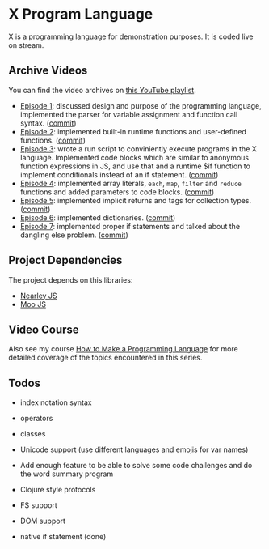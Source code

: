 # X Program Language

X is a programming language for demonstration purposes. It is coded
live on stream.

## Archive Videos

You can find the video archives on [this YouTube playlist](https://www.youtube.com/playlist?list=PLSq9OFrD2Q3DKGFCm0YRVRXZMO1KHNUXu).

* [Episode 1](http://tobyho.com/video/Live-Code-Make-a-Programming-Language-from-Scratch.html): discussed design and purpose of the programming language, implemented the parser for variable assignment and function call syntax. ([commit](https://github.com/airportyh/x-lang/commit/cde5753d14021958374651c26960b48b880ac25e))
* [Episode 2](https://www.youtube.com/watch?v=vCOY0xcI2iE&list=PLSq9OFrD2Q3DKGFCm0YRVRXZMO1KHNUXu): implemented built-in runtime functions and user-defined functions. ([commit](https://github.com/airportyh/x-lang/commit/3a0dbb1a1509fce6e3738311abcc2e8521d4bf46))
* [Episode 3](http://tobyho.com/video/Live-Code-Making-a-Programming-Language-from-Scratch-Part-3.html): wrote a run script to conviniently execute programs in the X language. Implemented code blocks which are similar to anonymous function
expressions in JS, and use that and a runtime $if function to implement conditionals instead of an if statement. ([commit](https://github.com/airportyh/x-lang/commit/75eb66bd4211fb2e62a6fcc90bfd8999445f23ba))
* [Episode 4](http://tobyho.com/video/Live-Code-Making-a-Programming-Language-from-Scratch-Part-4.html): implemented array literals, `each`, `map`, `filter` and `reduce` functions and added parameters to code blocks. ([commit](https://github.com/airportyh/x-lang/commit/aad292e356271b269dd3a59c34ef843549843aef))
* [Episode 5](https://www.youtube.com/watch?v=ME6Msxff8xI): implemented implicit returns and tags for collection types. ([commit](https://github.com/airportyh/x-lang/commit/7a6c7935f6be70394657db28c15a1e8b5b62f672))
* [Episode 6](http://tobyho.com/video/Live-Code-Make-a-Programming-Language-From-Scratch-Part-6.html): implemented dictionaries. ([commit](https://github.com/airportyh/x-lang/commit/a1944028b5cb0659de62bf57f9866cd76623c1f8))
* [Episode 7](http://tobyho.com/video/Live-Code-Make-a-Programming-Language-from-Scratch-Part-7.html): implemented proper if statements and talked about the dangling else problem. ([commit](https://github.com/airportyh/x-lang/commit/704dc7a66e6e39f04d73d72b51a1b147b53a82cb))
## Project Dependencies

The project depends on this libraries:

* [Nearley JS](https://nearley.js.org/)
* [Moo JS](https://github.com/no-context/moo)

## Video Course

Also see my course [How to Make a Programming Language](https://www.youtube.com/watch?v=5CS0CNVsn4I&list=PLSq9OFrD2Q3DasoOa54Vm9Mr8CATyTbLF) for more detailed coverage of the topics encountered in this series.

## Todos

* index notation syntax
* operators
* classes
* Unicode support (use different languages and emojis for var names)
* Add enough feature to be able to solve some code challenges and do the word summary program
* Clojure style protocols
* FS support
* DOM support

* native if statement (done)
